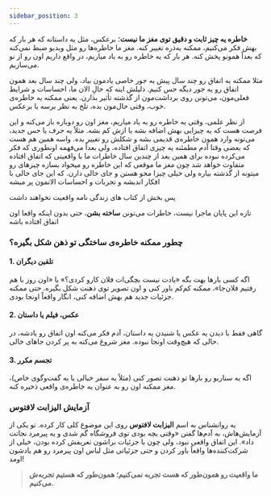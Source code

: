 ```yaml
---
sidebar_position: 3
---
```


**خاطره یه چیز ثابت و دقیق توی مغز ما نیست**؛ برعکس، مثل یه داستانه که هر بار که بهش فکر می‌کنیم، ممکنه یه‌ذره تغییر کنه. مغز ما خاطره‌ها رو مثل ویدیو ضبط نمی‌کنه که بعداً همونو پخش کنه. هر بار که یه خاطره رو به یاد میاریم، در واقع داریم اون رو از نو می‌سازیم.

مثلا ممکنه یه اتفاق رو چند سال پیش یه جور خاصی یادمون بیاد، ولی چند سال بعد همون اتفاق رو یه جور دیگه حس کنیم. دلیلش اینه که حالِ الان ما، احساسات و شرایط فعلی‌مون، می‌تونن روی برداشت‌مون از گذشته تأثیر بذارن. یعنی ممکنه یه خاطره‌ی خوب، وقتی حال‌مون بده، تلخ به نظر برسه یا برعکس.

از نظر علمی، وقتی یه خاطره رو به یاد میاریم، مغز اون رو دوباره باز می‌کنه و این فرصت هست که یه چیزایی بهش اضافه بشه یا ازش کم بشه. مثلاً یه حرف یا حس جدید، می‌تونه وارد همون خاطره‌ی قدیمی بشه و شکلش رو تغییر بده. واسه همین هم هست که بعضی وقتا آدم مطمئنه یه چیزی اتفاق افتاده، ولی بعداً می‌فهمه اونطوری که فکر می‌کرده نبوده برای همین بعد از چندین سال خاطرات ما با واقعیتی که اتفاق افتاده متفاوت خواهد شد چون مغز ما موقعی که این خاطره رو میخواد بسازه چیزهای رو میتونه از گذشته بیاره ولی خیلی چیزا محو هستن و جای خالی دارن. که این جای خالی با افکار اندیشه و تجربات و احساسات الانمون پر میشه

پس بخش از کتاب های زندگی نامه واقعیت نخواهند داشت

تازه این پایان ماجرا نیست، خاطرات می‌تونن **ساخته بشن**، حتی بدون اینکه واقعا اون اتفاق افتاده باشه

### چطور ممکنه خاطره‌ی ساختگی تو ذهن شکل بگیره؟

#### 1. **تلقین دیگران**

اگه کسی بارها بهت بگه «یادت نیست بچگی‌ات فلان کارو کردی؟» یا «اون روز با هم رفتیم فلان‌جا»، ممکنه کم‌کم باور کنی و اون تصویر توی ذهنت شکل بگیره. حتی ممکنه جزئیات جدید هم بهش اضافه کنی، انگار واقعاً اونجا بودی.

#### 2. **عکس، فیلم یا داستان**

گاهی فقط با دیدن یه عکس یا شنیدن یه داستان، آدم فکر می‌کنه اون اتفاق رو یادشه، در حالی که هیچ‌وقت اونجا نبوده. مغز شروع می‌کنه به پر کردن جاهای خالی.

#### 3. **تجسم مکرر**

اگه یه سناریو رو بارها تو ذهنت تصور کنی (مثلاً یه سفر خیالی یا یه گفت‌وگوی خاص)، مغز ممکنه اون رو به عنوان یه خاطره‌ی واقعی ذخیره کنه.

###   آزمایش  **الیزابت لافتوس**

یه روانشناس به اسم **الیزابت لافتوس** روی این موضوع کلی کار کرده. تو یکی از آزمایش‌هاش، به آدم‌ها گفتن «وقتی بچه بودی توی فروشگاه گم شدی و یه پیرمرد نجاتت داد». این اتفاق واقعی نبود، ولی چون با جزئیات براشون تعریفش کرده بودن، خیلی از شرکت‌کننده‌ها واقعاً باور کردن و حتی جزئیاتی مثل لباس اون پیرمرد رو هم یادشون اومد!




> **ما واقعیت رو همون‌طور که هست تجربه نمی‌کنیم؛ همون‌طور که هستیم تجربه‌ش می‌کنیم.**